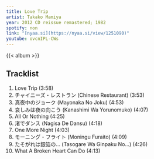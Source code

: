 ```yaml
---
title: Love Trip
artist: Takako Mamiya
year: 2012 CD reissue remastered; 1982
spotify: non
link: "[nyaa.si](https://nyaa.si/view/1251090)"
youtube: ovcnIPL-CWs
---
```


{{< album >}}

<!--more-->

## Tracklist

01. Love Trip (3:58)
02. チャイニーズ・レストラン (Chinese Restaurant) (3:53)
03. 真夜中のジョーク (Mayonaka No Joku) (4:53)
04. 哀しみは夜の向こう (Kanashimi Wa Yorunomuko) (4:07)
05. All Or Nothing (4:25)
06. 渚でダンス (Nagisa De Dansu) (4:18)
07. One More Night (4:03)
08. モーニング・フライト (Moningu Furaito) (4:09)
09. たそがれは銀箔の… (Tasogare Wa Ginpaku No…) (4:26)
10. What A Broken Heart Can Do (4:13)
